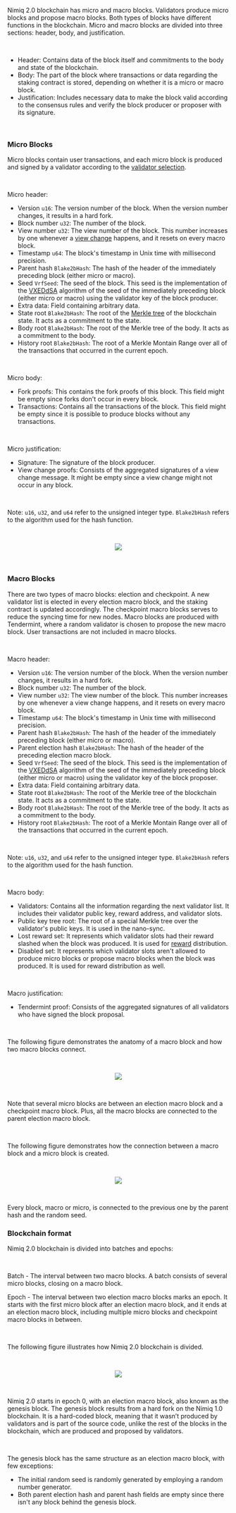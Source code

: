 Nimiq 2.0 blockchain has micro and macro blocks. Validators produce micro blocks and propose macro blocks. Both types of blocks have different functions in the blockchain. Micro and macro blocks are divided into three sections: header, body, and justification.

<br/>

- Header: Contains data of the block itself and commitments to the body and state of the blockchain.
- Body: The part of the block where transactions or data regarding the staking contract is stored, depending on whether it is a micro or macro block.
- Justification: Includes necessary data to make the block valid according to the consensus rules and verify the block producer or proposer with its signature.

<br />

### Micro Blocks

Micro blocks contain user transactions, and each micro block is produced and signed by a validator according to the [validator selection]().

<br />

Micro header:

- Version `u16`: The version number of the block. When the version number changes, it results in a hard fork.
- Block number `u32`: The number of the block.
- View number `u32`: The view number of the block. This number increases by one whenever a [view change]() happens, and it resets on every macro block.
- Timestamp `u64`: The block's timestamp in Unix time with millisecond precision.
- Parent hash `Blake2bHash`: The hash of the header of the immediately preceding block (either micro or macro).
- Seed `VrfSeed`: The seed of the block. This seed is the implementation of the [VXEDdSA](https://www.signal.org/docs/specifications/xeddsa/#vxeddsa) algorithm of the seed of the immediately preceding block (either micro or macro) using the validator key of the block producer.
- Extra data: Field containing arbitrary data.
- State root `Blake2bHash`: The root of the [Merkle tree](https://en.wikipedia.org/wiki/Merkle_tree) of the blockchain state. It acts as a commitment to the state.
- Body root `Blake2bHash`: The root of the Merkle tree of the body. It acts as a commitment to the body.
- History root `Blake2bHash`: The root of a Merkle Montain Range over all of the transactions that occurred in the current epoch.

<br />

Micro body:

- Fork proofs: This contains the fork proofs of this block. This field might be empty since forks don't occur in every block.
- Transactions: Contains all the transactions of the block. This field might be empty since it is possible to produce blocks without any transactions.

<br />

Micro justification:

- Signature: The signature of the block producer.
- View change proofs: Consists of the aggregated signatures of a view change message. It might be empty since a view change might not occur in any block.

<br />

Note: `u16`, `u32`, and `u64` refer to the unsigned integer type. `Blake2bHash` refers to the algorithm used for the hash function.

<br />

<p align="center">
  <img src="https://i.postimg.cc/Ghd4SpVY/microblock-drawio.png"/>
</p>

<br />

### Macro Blocks

There are two types of macro blocks: election and checkpoint. A new validator list is elected in every election macro block, and the staking contract is updated accordingly. The checkpoint macro blocks serves to reduce the syncing time for new nodes. Macro blocks are produced with Tendermint, where a random validator is chosen to propose the new macro block. User transactions are not included in macro blocks.

<br />

Macro header:

- Version `u16`: The version number of the block. When the version number changes, it results in a hard fork.
- Block number `u32`: The number of the block.
- View number `u32`: The view number of the block. This number increases by one whenever a view change happens, and it resets on every macro block.
- Timestamp `u64`: The block's timestamp in Unix time with millisecond precision.
- Parent hash `Blake2bHash`: The hash of the header of the immediately preceding block (either micro or macro).
- Parent election hash `Blake2bHash`: The hash of the header of the preceding election macro block.
- Seed `VrfSeed`: The seed of the block. This seed is the implementation of the [VXEDdSA](https://www.signal.org/docs/specifications/xeddsa/#vxeddsa) algorithm of the seed of the immediately preceding block (either micro or macro) using the validator key of the block proposer.
- Extra data: Field containing arbitrary data.
- State root `Blake2bHash`: The root of the Merkle tree of the blockchain state. It acts as a commitment to the state.
- Body root `Blake2bHash`: The root of the Merkle tree of the body. It acts as a commitment to the body.
- History root `Blake2bHash`: The root of a Merkle Montain Range over all of the transactions that occurred in the current epoch.

<br />

Note: `u16`, `u32`, and `u64` refer to the unsigned integer type. `Blake2bHash` refers to the algorithm used for the hash function.

<br />

Macro body:

- Validators: Contains all the information regarding the next validator list. It includes their validator public key, reward address, and validator slots.
- Public key tree root: The root of a special Merkle tree over the validator's public keys. It is used in the nano-sync.
- Lost reward set: It represents which validator slots had their reward slashed when the block was produced. It is used for [reward]() distribution.
- Disabled set: It represents which validator slots aren't allowed to produce micro blocks or propose macro blocks when the block was produced. It is used for reward distribution as well.

<br />

Macro justification:

- Tendermint proof: Consists of the aggregated signatures of all validators who have signed the block proposal.

<br />

The following figure demonstrates the anatomy of a macro block and how two macro blocks connect.

<br />

<p align="center">
  <img src="https://i.postimg.cc/BvcDJzFX/macroblock-drawio.png"/>
</p>


<br />

Note that several micro blocks are between an election macro block and a checkpoint macro block. Plus, all the macro blocks are connected to the parent election macro block.

<br />

The following figure demonstrates how the connection between a macro block and a micro block is created.

<br />

<p align="center">
  <img src="https://i.postimg.cc/sxS3RkBL/micro-and-macroblock-drawio.png"/>
</p>

<br />

Every block, macro or micro, is connected to the previous one by the parent hash and the random seed.


### Blockchain format

Nimiq 2.0 blockchain is divided into batches and epochs:

<br />

Batch - The interval between two macro blocks. A batch consists of several micro blocks, closing on a macro block.

Epoch - The interval between two election macro blocks marks an epoch. It starts with the first micro block after an election macro block, and it ends at an election macro block, including multiple micro blocks and checkpoint macro blocks in between.

<br />

The following figure illustrates how Nimiq 2.0 blockchain is divided.

<br />

<p align="center">
  <img src="https://i.postimg.cc/C1RFcBwS/epoch-and-batches-drawio.png"/>
</p>

<br />

Nimiq 2.0 starts in epoch 0, with an election macro block, also known as the genesis block. The genesis block results from a hard fork on the Nimiq 1.0 blockchain. It is a hard-coded block, meaning that it wasn’t produced by validators and is part of the source code, unlike the rest of the blocks in the blockchain, which are produced and proposed by validators.

<br />

The genesis block has the same structure as an election macro block, with few exceptions:

- The initial random seed is randomly generated by employing a random number generator.
- Both parent election hash and parent hash fields are empty since there isn't any block behind the genesis block.
